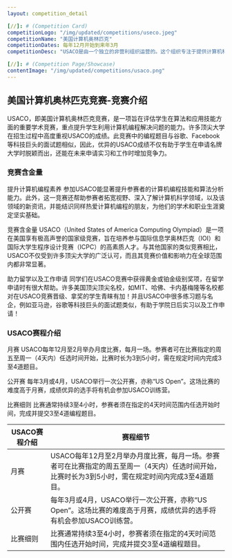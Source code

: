 ```yaml
---
layout: competition_detail

[//]: # (Competition Card)
competitionLogo: "/img/updated/competitions/useco.jpeg"
competitionName: "美国计算机奥林匹克"
competitionDates: 每年12月开始到来年3月
competitionDesc: "USACO是由一个独立的非营利组织运营的。这个组织专注于提供计算机科学教育和竞赛机会给美国以及全球的中学生。"

[//]: # (Competition Page/Showcase)
contentImage: "/img/updated/competitions/usaco.png"
---
```


## 美国计算机奥林匹克竞赛-竞赛介绍

USACO，即美国计算机奥林匹克竞赛，是一项旨在评估学生在算法和应用技能方面的重要学术竞赛，重点提升学生利用计算机编程解决问题的能力。许多顶尖大学在招生过程中高度重视USACO的成绩。此竞赛中的编程题目与谷歌、Facebook等科技巨头的面试题相似，因此，优异的USACO成绩不仅有助于学生在申请名牌大学时脱颖而出，还能在未来申请实习和工作时增加竞争力。

### 竞赛含金量

提升计算机编程素养 
参加USACO能显著提升参赛者的计算机编程技能和算法分析能力。此外，这一竞赛还帮助参赛者拓宽视野、深入了解计算机科学领域，以及该领域的新资讯，并能结识同样热爱计算机编程的朋友，为他们的学术和职业生涯奠定坚实基础。

竞赛含金量
USACO（United States of America Computing Olympiad）是一项在美国享有极高声誉的国家级竞赛，旨在培养参与国际信息学奥林匹克（IOI）和国际大学生程序设计竞赛（ICPC）的高素质人才。与其他国家的类似竞赛相比，USACO不仅受到许多顶尖大学的广泛认可，而且其竞赛价值和影响力在全球范围内都非常显著。

助力留学以及工作申请
同学们在USACO竞赛中获得黄金或铂金级别奖项，在留学申请时有很大帮助。许多美国顶尖顶尖名校，如MIT、哈佛、卡内基梅隆等名校都对在USACO竞赛晋级、拿奖的学生青睐有加！并且USACO中很多练习题与名企，例如亚马逊，谷歌等科技巨头的面试题类似，有助于学院日后实习以及工作申请！

### USACO赛程介绍

月赛
USACO每年12月至2月举办月度比赛，每月一场。参赛者可在比赛指定的周五至周一（4天内）任选时间开始，比赛时长为3到5小时，需在规定时间内完成3至4道题目。

公开赛
每年3月或4月，USACO举行一次公开赛，亦称“US Open”。这场比赛的难度高于月赛，成绩优异的选手将有机会参加USACO训练营。

比赛细则
比赛通常持续3至4小时，参赛者须在指定的4天时间范围内任选开始时间，完成并提交3至4道编程题目。


| USACO赛程介绍              |      赛程细节                    |
| ------------------------------------    | ------------------------------ |
|               月赛         | USACO每年12月至2月举办月度比赛，每月一场。参赛者可在比赛指定的周五至周一（4天内）任选时间开始，比赛时长为3到5小时，需在规定时间内完成3至4道题目。      |
|                  公开赛          | 每年3月或4月，USACO举行一次公开赛，亦称“US Open”。这场比赛的难度高于月赛，成绩优异的选手将有机会参加USACO训练营。   |
|              比赛细则       |比赛通常持续3至4小时，参赛者须在指定的4天时间范围内任选开始时间，完成并提交3至4道编程题目。  |

